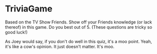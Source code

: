 # TriviaGame

Based on the TV Show Friends.
Show off your Friends knowledge (or lack thereof) in this game. Do you best out of 5. (These questions are tricky so good luck!)

As Joey would say, if you don't do well in this quiz, it's a moo point. Yeah, it's like a cow's opinion. It just doesn't matter. It's moo.
